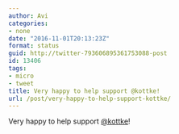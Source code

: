 ```yaml
---
author: Avi
categories:
- none
date: "2016-11-01T20:13:23Z"
format: status
guid: http://twitter-793606895361753088-post
id: 13406
tags:
- micro
- tweet
title: Very happy to help support @kottke!
url: /post/very-happy-to-help-support-kottke/
---
```

Very happy to help support [@kottke](http://twitter.com/kottke)!